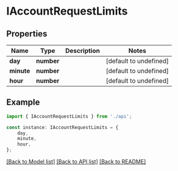 # IAccountRequestLimits


## Properties

Name | Type | Description | Notes
------------ | ------------- | ------------- | -------------
**day** | **number** |  | [default to undefined]
**minute** | **number** |  | [default to undefined]
**hour** | **number** |  | [default to undefined]

## Example

```typescript
import { IAccountRequestLimits } from './api';

const instance: IAccountRequestLimits = {
    day,
    minute,
    hour,
};
```

[[Back to Model list]](../README.md#documentation-for-models) [[Back to API list]](../README.md#documentation-for-api-endpoints) [[Back to README]](../README.md)
